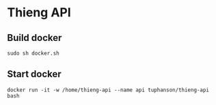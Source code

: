 # Thieng API

## Build docker

```
sudo sh docker.sh
```

## Start docker

```
docker run -it -w /home/thieng-api --name api tuphanson/thieng-api bash
```
